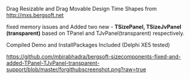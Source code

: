 Drag Resizable and Drag Movable Design Time Shapes from http://mxs.bergsoft.net 

fixed memory issues and Added two new - **TSizePanel, TSizeJvPanel (transparent)**
based on TPanel and TJvPanel(transparent) respectively.

Compiled Demo and InstallPackages Included (Delphi XE5 tested)

https://github.com/mbirabhadra/bergsoft-sizecomponents-fixed-and-added-TPanel-TJvPanel-transparent-support/blob/master/forgithubscreenshot.png?raw=true

